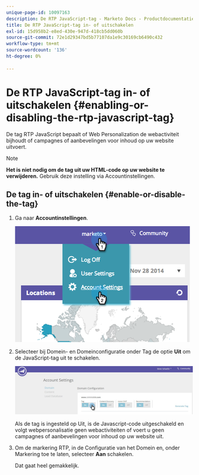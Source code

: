 ```yaml
---
unique-page-id: 10097163
description: De RTP JavaScript-tag - Marketo Docs - Productdocumentatie in- of uitschakelen
title: De RTP JavaScript-tag in- of uitschakelen
exl-id: 15d958b2-e8ed-430e-947d-418cb5dd060b
source-git-commit: 72e1d29347bd5b77107da1e9c30169cb6490c432
workflow-type: tm+mt
source-wordcount: '136'
ht-degree: 0%

---
```


# De RTP JavaScript-tag in- of uitschakelen {#enabling-or-disabling-the-rtp-javascript-tag}

De tag RTP JavaScript bepaalt of Web Personalization de webactiviteit bijhoudt of campagnes of aanbevelingen voor inhoud op uw website uitvoert.

>[!NOTE]
>
>**Het is niet nodig om de tag uit uw HTML-code op uw website te verwijderen.** Gebruik deze instelling via Accountinstellingen.

## De tag in- of uitschakelen {#enable-or-disable-the-tag}

1. Ga naar **Accountinstellingen**.

   ![](assets/image2014-12-1-23-3a3-3a12.png)

1. Selecteer bij Domein- en Domeinconfiguratie onder Tag de optie **Uit** om de JavaScript-tag uit te schakelen.

   ![](assets/account-settings-domain-tag.jpg)

   Als de tag is ingesteld op Uit, is de Javascript-code uitgeschakeld en volgt webpersonalisatie geen webactiviteiten of voert u geen campagnes of aanbevelingen voor inhoud op uw website uit.

1. Om de markering RTP, in de Configuratie van het Domein en, onder Markering toe te laten, selecteer **Aan** schakelen.

   Dat gaat heel gemakkelijk.

